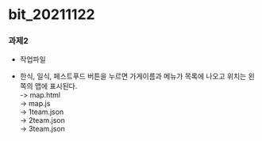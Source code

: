 # bit_20211122

### 과제2
* 작업파일
- 한식, 일식, 페스트푸드 버튼을 누르면 가게이름과 메뉴가 목록에 나오고 위치는 왼쪽의 맵에 표시된다.</br>
-> map.html</br>
-> map.js</br>
-> 1team.json</br>
-> 2team.json</br>
-> 3team.json</br>
